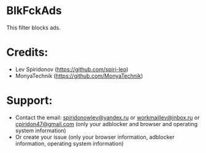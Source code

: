 # BlkFckAds
This filter blocks ads.
# Credits:
+ Lev Spiridonov (https://github.com/spiri-leo)
+ MonyaTechnik (https://github.com/MonyaTechnik)
# Support:
+ Contact the email: spiridonowlev@yandex.ru or workmaillev@inbox.ru or cpiridon47@gmail.com (only your adblocker and browser and operating system information)
+ Or create your issue (only your browser information, adblocker information, operating system information)
